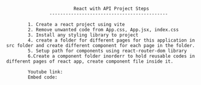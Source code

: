 
                             React with API Project Steps
                    --------------------------------------------
            
            1. Create a react project using vite
            2. Remove unwanted code from App.css, App.jsx, index.css
            3. Install any styling library to project
            4. create a folder for different pages for this application in src folder and create different component for each page in the folder.
            5. Setup path for components using react-router-dom library
            6.Create a component folder inorderr to hold reusable codes in different pages of react app, create component file inside it.

            Youtube link:
            Embed code:

